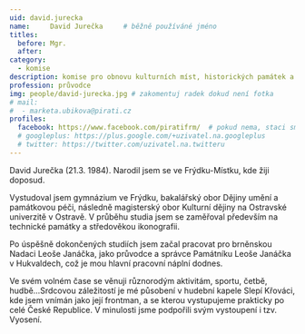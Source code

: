 ```yaml
---
uid: david.jurecka
name:     David Jurečka  	# běžně používáné jméno
titles:
  before: Mgr.
  after:
category:
  - komise
description: komise pro obnovu kulturních míst, historických památek a významných lokalit ve Frýdku-Místku # zobrazuje se v lide
profession: průvodce
img: people/david-jurecka.jpg # zakomentuj radek dokud není fotka
# mail:
#  - marketa.ubikova@pirati.cz
profiles:
  facebook: https://www.facebook.com/piratifrm/  # pokud nema, staci smazat tuto radku
  # googleplus: https://plus.google.com/+uzivatel.na.googleplus
  # twitter: https://twitter.com/uzivatel.na.twitteru
---
```

David Jurečka (21.3. 1984). Narodil jsem se ve Frýdku-Místku, kde žiji doposud.

Vystudoval jsem gymnázium ve Frýdku, bakalářský obor Dějiny umění a památkovou péči, následně magisterský obor Kulturní dějiny na Ostravské univerzitě v Ostravě. V průběhu studia jsem se zaměřoval především na technické památky a středověkou ikonografii.

Po úspěšně dokončených studiích jsem začal pracovat pro brněnskou Nadaci Leoše Janáčka, jako průvodce a správce Památníku Leoše Janáčka v Hukvaldech, což je mou hlavní pracovní náplní dodnes.

Ve svém volném čase se věnuji různorodým aktivitám, sportu, četbě, hudbě…Srdcovou záležitostí je mé působení v hudební kapele Slepí Křováci, kde jsem vnímán jako její frontman, a se kterou vystupujeme prakticky po celé České Republice. V minulosti jsme podpořili svým vystoupení i tzv. Vyosení.
